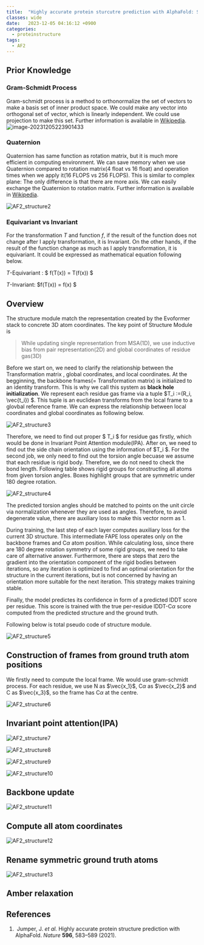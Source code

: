 ```yaml
---
title:  "Highly accurate protein sturcutre prediction with AlphaFold: Structure Module"
classes: wide
date:   2023-12-05 04:16:12 +0900
categories: 
  - proteinstructure
tags:
  - AF2
---
```


## Prior Knowledge

### Gram-Schmidt Process

Gram-schmidt process is a method to orthonormalize the set of vectors to make a basis set of inner product space. We could make any vector into orthogonal set of vector, which is linearly independent. We could use projection to make this set. Further information is available in [Wikipedia](https://en.wikipedia.org/wiki/Gram–Schmidt_process).
![image-20231205223901433](https://jasonkim8652.github.io/assets/images/AF2_structure_1.png)

### Quaternion

Quaternion has same function as rotation matrix, but it is much more efficient in computing environment. We can save memory when we use Quaternion compared to rotation matrix(4 float vs 16 float) and operation times when we apply it(16 FLOPS vs 256 FLOPS). This is similar to complex plane: The only difference is that there are more axis. We can easily exchange the Quaternion to rotation matrix. Further information is available in [Wikipedia](https://en.wikipedia.org/wiki/Quaternions_and_spatial_rotation).

![AF2_structure2](https://jasonkim8652.github.io/assets/images/AF2_structure_2.png)

### Equivariant vs Invariant

For the transformation $T$ and function $f$, if the result of the function does not change after I apply transformation, it is Invariant. On the other hands, if the result of the function change as much as I apply transformation, it is equivariant. It could be expressed as mathematical equation following below. 

$T$-Equivariant : $ f(T(x)) = T(f(x)) $

$T$-Invariant: $f(T(x)) = f(x) $

## Overview

The structure module match the representation created by the Evoformer stack to concrete 3D atom coordinates. The key point of Structure Module is

> While updating single representation from MSA(1D), we use inductive bias from pair representation(2D) and global coordinates of residue gas(3D)

Before we start on, we need to clarify the relationship between the Transformation matrix , global coordinates, and local coordinates. At the begginning, the backbone frames(= Transformation matrix) is initialized to an identity transform. This is why we call this system as **black hole initialization**. We represent each residue gas frame via a tuple $T_i :=(R_i, \vec{t_i}) $. This tuple is an euclidean transforms from the local frame to a glovbal reference frame. We can express the relationship between local coordinates and global coordinates as following below. 

![AF2_structure3](https://jasonkim8652.github.io/assets/images/AF2_structure_3.png)

Therefore, we need to find out proper $ T_i $ for residue gas firstly, which would be done in Invariant Point Attention module(IPA). After on, we need to find out the side chain orientation using the information of $T_i $. For the second job, we only need to find out the torsion angle becuase we assume that each residue is rigid body. Therefore, we do not need to check the bond length. Following table shows rigid groups for constructing all atoms from given torsion angles. Boxes highlight groups that are symmetric under 180 degree rotation. 

![AF2_structure4](https://jasonkim8652.github.io/assets/images/AF2_structure_4.png)

The predicted torsion angles should be matched to points on the unit circle via normalization whenever they are used as angles. Therefore, to avoid degenerate value, there are auxiliary loss to make this vector norm as 1. 

During training, the last step of each layer computes auxiliary loss for the current 3D structure. This intermediate FAPE loss operates only on the backbone frames and C$\alpha$ atom position. While calculating loss, since there are 180 degree rotation symmetry of some rigid groups, we need to take care of alternative answer. Furthermore, there are steps that zero the gradient into the orientation component of the rigid bodies between iterations, so any iteration is optimized to find an optimal orientation for the structure in the current iterations, but is not concerned by having an orientation more suitable for the next iteration. This strategy makes training stable. 

Finally, the model predictes its confidence in form of a predicted lDDT score per residue. This score is trained with the true per-residue lDDT-C$\alpha$ score computed from the predicted structure and the ground truth. 

Following below is total pseudo code of structure module. 

![AF2_structure5](https://jasonkim8652.github.io/assets/images/AF2_structure_5.png)

## Construction of frames from ground truth atom positions

We firstly need to compute the local frame. We would use gram-schmidt process. For each residue, we use N as $\vec{x_1}$, C$\alpha$ as $\vec{x_2}$ and C as $\vec{x_3}$, so the frame has C$\alpha$ at the centre. 

![AF2_structure6](https://jasonkim8652.github.io/assets/images/AF2_structure_6.png)

## Invariant point attention(IPA)

![AF2_structure7](https://jasonkim8652.github.io/assets/images/AF2_structure_7.png)

![AF2_structure8](https://jasonkim8652.github.io/assets/images/AF2_structure_8.png)

![AF2_structure9](https://jasonkim8652.github.io/assets/images/AF2_structure_9.png)

![AF2_structure10](https://jasonkim8652.github.io/assets/images/AF2_structure_10.png)

## Backbone update

![AF2_structure11](https://jasonkim8652.github.io/assets/images/AF2_structure_11.png)



## Compute all atom coordinates

![AF2_structure12](https://jasonkim8652.github.io/assets/images/AF2_structure_12.png)

## Rename symmetric ground truth atoms

![AF2_structure13](https://jasonkim8652.github.io/assets/images/AF2_structure_13.png)

## Amber relaxation

## References

1. ​    Jumper, J. *et al.* Highly accurate protein structure prediction with AlphaFold. *Nature* **596**, 583–589 (2021).  
